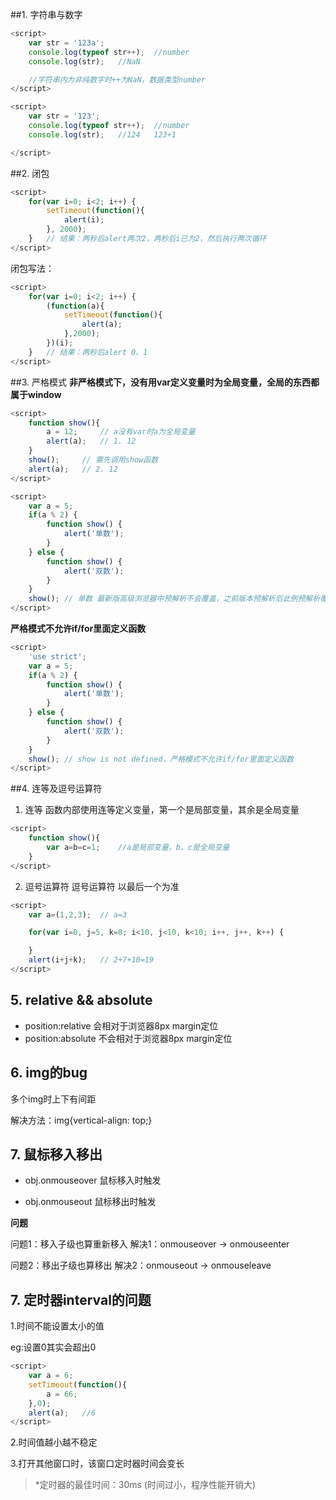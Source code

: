 ##1. 字符串与数字
``` javascript
<script>
	var str = '123a';
	console.log(typeof str++);	//number
	console.log(str);	//NaN

	//字符串内为非纯数字时++为NaN，数据类型number
</script>

```
``` javascript
<script>
	var str = '123';
	console.log(typeof str++);	//number
	console.log(str);	//124	123+1

</script>

```

##2. 闭包
``` javascript
<script>
	for(var i=0; i<2; i++) {
		setTimeout(function(){
			alert(i);
		}, 2000);
	}	// 结果：两秒后alert两次2，两秒后i已为2，然后执行两次循环
</script>

```
闭包写法：

``` javascript
<script>
	for(var i=0; i<2; i++) {
		(function(a){
			setTimeout(function(){
				alert(a);
			},2000);
		})(i);
	}	// 结果：两秒后alert 0、1
</script>

```

##3. 严格模式
**非严格模式下，没有用var定义变量时为全局变量，全局的东西都属于window**
``` javascript
<script>
	function show(){
		a = 12;		// a没有var时a为全局变量
		alert(a);	// 1. 12
	}
	show();		// 需先调用show函数
	alert(a);	// 2. 12
</script>
```

``` javascript
<script>
	var a = 5;
	if(a % 2) {
		function show() {
			alert('单数');
		}
	} else {
		function show() {
			alert('双数');
		}
	}
	show();	// 单数 最新版高级浏览器中预解析不会覆盖，之前版本预解析后此例预解析覆盖 弹出双数
</script>
```
**严格模式不允许if/for里面定义函数**
``` javascript
<script>
	'use strict';
	var a = 5;
	if(a % 2) {
		function show() {
			alert('单数');
		}
	} else {
		function show() {
			alert('双数');
		}
	}
	show();	// show is not defined，严格模式不允许if/for里面定义函数
</script>
```
##4. 连等及逗号运算符
1. 连等
函数内部使用连等定义变量，第一个是局部变量，其余是全局变量

``` javascript
<script>
	function show(){
		var a=b=c=1;	//a是局部变量，b、c是全局变量
	}
</script>
```

2. 逗号运算符
逗号运算符 以最后一个为准

``` javascript
<script>
	var a=(1,2,3);	// a=3

	for(var i=0, j=5, k=8; i<10, j<10, k<10; i++, j++, k++) {

	}
	alert(i+j+k);	// 2+7+10=19
</script>
```

## 5. relative && absolute

- position:relative 会相对于浏览器8px margin定位
- position:absolute 不会相对于浏览器8px margin定位

## 6. img的bug
多个img时上下有间距

解决方法：img{vertical-align: top;}

## 7. 鼠标移入移出
- obj.onmouseover  鼠标移入时触发

- obj.onmouseout   鼠标移出时触发

**问题**

问题1：移入子级也算重新移入
解决1：onmouseover -> onmouseenter

问题2：移出子级也算移出
解决2：onmouseout -> onmouseleave

## 7. 定时器interval的问题

1.时间不能设置太小的值

eg:设置0其实会超出0

``` javascript
<script>
	var a = 6;
	setTimeout(function(){
		a = 66;
	},0);
	alert(a);	//6
</script>
```

2.时间值越小越不稳定

3.打开其他窗口时，该窗口定时器时间会变长

> *定时器的最佳时间：30ms (时间过小，程序性能开销大)

